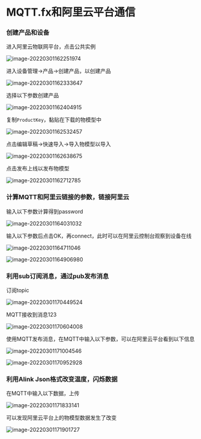 # MQTT.fx和阿里云平台通信

### 创建产品和设备

进入阿里云物联网平台，点击公共实例

![image-20220301162251974](C:\Users\dell\AppData\Roaming\Typora\typora-user-images\image-20220301162251974.png)

进入设备管理->产品->创建产品，以创建产品

![image-20220301162333647](C:\Users\dell\AppData\Roaming\Typora\typora-user-images\image-20220301162333647.png)

选择以下参数创建产品

![image-20220301162404915](C:\Users\dell\AppData\Roaming\Typora\typora-user-images\image-20220301162404915.png)

复制`ProductKey`，黏贴在下载的物模型中

![image-20220301162532457](C:\Users\dell\AppData\Roaming\Typora\typora-user-images\image-20220301162532457.png)

点击编辑草稿->快速导入->导入物模型以导入

![image-20220301162638675](C:\Users\dell\AppData\Roaming\Typora\typora-user-images\image-20220301162638675.png)

点击发布上线以发布物模型

![image-20220301162712785](C:\Users\dell\AppData\Roaming\Typora\typora-user-images\image-20220301162712785.png)

### 计算MQTT和阿里云链接的参数，链接阿里云

输入以下参数计算得到password

![image-20220301164031032](C:\Users\dell\AppData\Roaming\Typora\typora-user-images\image-20220301164031032.png)

输入以下参数后点击OK，再connect，此时可以在阿里云控制台观察到设备在线

![image-20220301164711046](C:\Users\dell\AppData\Roaming\Typora\typora-user-images\image-20220301164711046.png)

![image-20220301164906980](C:\Users\dell\AppData\Roaming\Typora\typora-user-images\image-20220301164906980.png)

### 利用sub订阅消息，通过pub发布消息

订阅topic

![image-20220301170449524](C:\Users\dell\AppData\Roaming\Typora\typora-user-images\image-20220301170449524.png)

MQTT接收到消息123

![image-20220301170604008](C:\Users\dell\AppData\Roaming\Typora\typora-user-images\image-20220301170604008.png)

使用MQTT发布消息，在MQTT中输入以下参数，可以在阿里云平台看到以下信息

![image-20220301171004546](C:\Users\dell\AppData\Roaming\Typora\typora-user-images\image-20220301171004546.png)

![image-20220301170952928](C:\Users\dell\AppData\Roaming\Typora\typora-user-images\image-20220301170952928.png)

### 利用Alink Json格式改变温度，闪烁数据

在MQTT中输入以下数据，上传

![image-20220301171833141](C:\Users\dell\AppData\Roaming\Typora\typora-user-images\image-20220301171833141.png)

可以发现阿里云平台上的物模型数据发生了改变

![image-20220301171901727](C:\Users\dell\AppData\Roaming\Typora\typora-user-images\image-20220301171901727.png)



